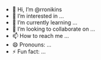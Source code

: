 - 👋 Hi, I’m @rronikins
- 👀 I’m interested in ...
- 🌱 I’m currently learning ...
- 💞️ I’m looking to collaborate on ...
- 📫 How to reach me ...
- 😄 Pronouns: ...
- ⚡ Fun fact: ...

<!---
rronikins/rronikins is a ✨ special ✨ repository because its `README.md` (this file) appears on your GitHub profile.
You can click the Preview link to take a look at your changes.
--->
